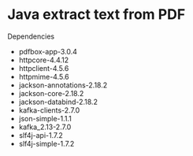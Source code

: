 # Java extract text from PDF

Dependencies

- pdfbox-app-3.0.4
- httpcore-4.4.12
- httpclient-4.5.6
- httpmime-4.5.6
- jackson-annotations-2.18.2
- jackson-core-2.18.2
- jackson-databind-2.18.2
- kafka-clients-2.7.0
- json-simple-1.1.1
- kafka_2.13-2.7.0
- slf4j-api-1.7.2
- slf4j-simple-1.7.2